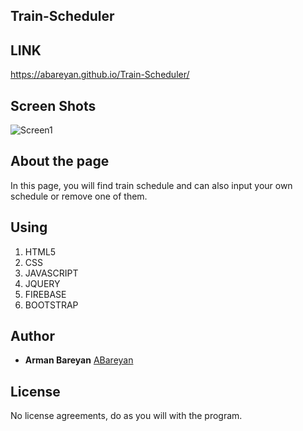 ## Train-Scheduler

## LINK 

https://abareyan.github.io/Train-Scheduler/

## Screen Shots

![Screen1](assest/images/ScreenShot1.png)


## About the page

In this page, you will find train schedule and can also input your own schedule or remove one of them.


## Using

1. HTML5
2. CSS
3. JAVASCRIPT
4. JQUERY
5. FIREBASE
6. BOOTSTRAP


## Author

* **Arman Bareyan** [ABareyan](https://github.com/ABareyan)

## License

No license agreements, do as you will with the program. 
